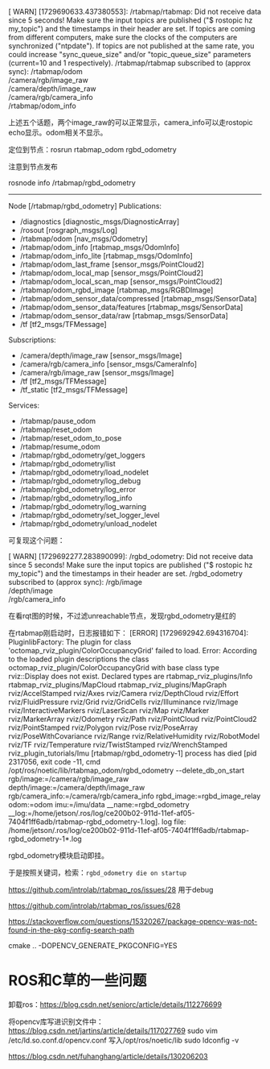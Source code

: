 [ WARN] [1729690633.437380553]: /rtabmap/rtabmap: Did not receive data since 5 seconds! Make sure the input topics are published ("$ rostopic hz my_topic") and the timestamps in their header are set. If topics are coming from different computers, make sure the clocks of the computers are synchronized ("ntpdate"). If topics are not published at the same rate, you could increase "sync_queue_size" and/or "topic_queue_size" parameters (current=10 and 1 respectively).
/rtabmap/rtabmap subscribed to (approx sync):
   /rtabmap/odom \
   /camera/rgb/image_raw \
   /camera/depth/image_raw \
   /camera/rgb/camera_info \
   /rtabmap/odom_info

上述五个话题，两个image_raw的可以正常显示，camera_info可以走rostopic echo显示。odom相关不显示。

定位到节点：rosrun rtabmap_odom rgbd_odometry

注意到节点发布

rosnode info /rtabmap/rgbd_odometry 



--------------------------------------------------------------------------------
Node [/rtabmap/rgbd_odometry]
Publications: 
 * /diagnostics [diagnostic_msgs/DiagnosticArray]
 * /rosout [rosgraph_msgs/Log]
 * /rtabmap/odom [nav_msgs/Odometry]
 * /rtabmap/odom_info [rtabmap_msgs/OdomInfo]
 * /rtabmap/odom_info_lite [rtabmap_msgs/OdomInfo]
 * /rtabmap/odom_last_frame [sensor_msgs/PointCloud2]
 * /rtabmap/odom_local_map [sensor_msgs/PointCloud2]
 * /rtabmap/odom_local_scan_map [sensor_msgs/PointCloud2]
 * /rtabmap/odom_rgbd_image [rtabmap_msgs/RGBDImage]
 * /rtabmap/odom_sensor_data/compressed [rtabmap_msgs/SensorData]
 * /rtabmap/odom_sensor_data/features [rtabmap_msgs/SensorData]
 * /rtabmap/odom_sensor_data/raw [rtabmap_msgs/SensorData]
 * /tf [tf2_msgs/TFMessage]

Subscriptions: 
 * /camera/depth/image_raw [sensor_msgs/Image]
 * /camera/rgb/camera_info [sensor_msgs/CameraInfo]
 * /camera/rgb/image_raw [sensor_msgs/Image]
 * /tf [tf2_msgs/TFMessage]
 * /tf_static [tf2_msgs/TFMessage]

Services: 
 * /rtabmap/pause_odom
 * /rtabmap/reset_odom
 * /rtabmap/reset_odom_to_pose
 * /rtabmap/resume_odom
 * /rtabmap/rgbd_odometry/get_loggers
 * /rtabmap/rgbd_odometry/list
 * /rtabmap/rgbd_odometry/load_nodelet
 * /rtabmap/rgbd_odometry/log_debug
 * /rtabmap/rgbd_odometry/log_error
 * /rtabmap/rgbd_odometry/log_info
 * /rtabmap/rgbd_odometry/log_warning
 * /rtabmap/rgbd_odometry/set_logger_level
 * /rtabmap/rgbd_odometry/unload_nodelet

可复现这个问题：

[ WARN] [1729692277.283890099]: /rgbd_odometry: Did not receive data since 5 seconds! Make sure the input topics are published ("$ rostopic hz my_topic") and the timestamps in their header are set. 
/rgbd_odometry subscribed to (approx sync):
   /rgb/image \
   /depth/image \
   /rgb/camera_info

在看rqt图的时候，不过滤unreachable节点，发现rgbd_odometry是红的

在rtabmap刚启动时，日志报错如下：
[ERROR] [1729692942.694316704]: PluginlibFactory: The plugin for class 'octomap_rviz_plugin/ColorOccupancyGrid' failed to load.  Error: According to the loaded plugin descriptions the class octomap_rviz_plugin/ColorOccupancyGrid with base class type rviz::Display does not exist. Declared types are  rtabmap_rviz_plugins/Info rtabmap_rviz_plugins/MapCloud rtabmap_rviz_plugins/MapGraph rviz/AccelStamped rviz/Axes rviz/Camera rviz/DepthCloud rviz/Effort rviz/FluidPressure rviz/Grid rviz/GridCells rviz/Illuminance rviz/Image rviz/InteractiveMarkers rviz/LaserScan rviz/Map rviz/Marker rviz/MarkerArray rviz/Odometry rviz/Path rviz/PointCloud rviz/PointCloud2 rviz/PointStamped rviz/Polygon rviz/Pose rviz/PoseArray rviz/PoseWithCovariance rviz/Range rviz/RelativeHumidity rviz/RobotModel rviz/TF rviz/Temperature rviz/TwistStamped rviz/WrenchStamped rviz_plugin_tutorials/Imu
[rtabmap/rgbd_odometry-1] process has died [pid 2317056, exit code -11, cmd /opt/ros/noetic/lib/rtabmap_odom/rgbd_odometry --delete_db_on_start rgb/image:=/camera/rgb/image_raw depth/image:=/camera/depth/image_raw rgb/camera_info:=/camera/rgb/camera_info rgbd_image:=rgbd_image_relay odom:=odom imu:=/imu/data __name:=rgbd_odometry __log:=/home/jetson/.ros/log/ce200b02-911d-11ef-af05-7404f1ff6adb/rtabmap-rgbd_odometry-1.log].
log file: /home/jetson/.ros/log/ce200b02-911d-11ef-af05-7404f1ff6adb/rtabmap-rgbd_odometry-1*.log

rgbd_odometry模块启动即挂。

于是按照关键词，检索：`rgbd_odometry die on startup`

https://github.com/introlab/rtabmap_ros/issues/28 用于debug

https://github.com/introlab/rtabmap_ros/issues/628

https://stackoverflow.com/questions/15320267/package-opencv-was-not-found-in-the-pkg-config-search-path

cmake .. -DOPENCV_GENERATE_PKGCONFIG=YES

# ROS和C草的一些问题

卸载ros：https://blog.csdn.net/seniorc/article/details/112276699

将opencv库写进识别文件中：https://blog.csdn.net/jartins/article/details/117027769
sudo vim /etc/ld.so.conf.d/opencv.conf
写入/opt/ros/noetic/lib
sudo ldconfig -v

https://blog.csdn.net/fuhanghang/article/details/130206203